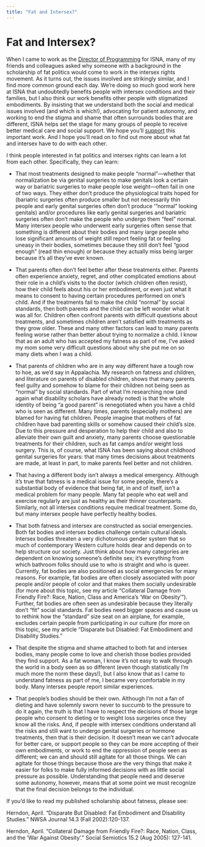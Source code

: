 ```yaml
---
title: "Fat and Intersex?"
---
```


# Fat and Intersex?

<p>When I came to work as the <a href="/about/herndon">Director of Programming</a> for <span class="caps">ISNA</span>, many of my friends and colleagues asked why someone with a background in the scholarship of fat politics would come to work in the intersex rights movement. As it turns out, the issues involved are strikingly similar, and I find more common ground each day. We’re doing so much good work here at <span class="caps">ISNA</span> that undoubtedly benefits people with intersex conditions and their families, but I also think our work benefits other people with stigmatized embodiments. By insisting that we understand both the social and medical issues involved (and which is which!), advocating for patient autonomy, and working to end the stigma and shame that often surrounds bodies that are different, <span class="caps">ISNA</span> helps set the stage for many groups of people to receive better medical care and social support. We hope you’ll <a href="/donate">support</a> this important work. And I hope you&#8217;ll read on to find out more about what fat and intersex have to do with each other.  </p>

<p>I think people interested in fat politics and intersex rights can learn a lot from each other. Specifically, they can learn:  </p>

<ul>
	<li>That most treatments designed to make people “normal”—whether that normalization be via genital surgeries to make genitals look a certain way or bariatric surgeries to make people lose weight—often fail in one of two ways. They either don’t produce the physiological traits hoped for (bariatric surgeries often produce smaller but not necessarily thin people and early genital surgeries often don’t produce ‘”normal” looking genitals) and/or procedures like early genital surgeries and bariatric surgeries often don’t make the people who undergo them “feel” normal. Many intersex people who underwent early surgeries often sense that something is different about their bodies and many large people who lose significant amounts of weight still report feeling fat or feeling uneasy in their bodies, sometimes because they still don’t feel &#8220;good enough&#8221; (read thin enough) or because they actually miss being larger because it’s all they’ve ever known.</li>
</ul>

<ul>
	<li>That parents often don’t feel better after these treatments either. Parents often experience anxiety, regret, and other complicated emotions about their role in a child’s visits to the doctor (which children often resist), how their child feels about his or her embodiment, or even just what it means to consent to having certain procedures performed on one’s child. And if the treatments fail to make the child “normal” by social standards, then both parents and the child can be left wonder what it was all for. Children often confront parents with difficult questions about treatments, and sometimes children aren’t satisfied with treatments as they grow older. These and many other factors can lead to many parents feeling worse rather than better about trying to normalize a child. I know that as an adult who has accepted my fatness as part of me, I&#8217;ve asked my mom some very difficult questions about why she put me on so many diets when I was a child.</li>
</ul>

<ul>
	<li>That parents of children who are in any way different have a tough row to hoe, as we’d say in Appalachia. My research on fatness and children, and literature on parents of disabled children, shows that many parents feel guilty and somehow to blame for their children not being seen as “normal” by social standards. Part of what I’m researching now (and again what disability scholars have already noted) is that the whole identity of being “a good parent” is renegotiated when you have a child who is seen as different. Many times, parents (especially mothers) are blamed for having fat children. People imagine that mothers of fat children have bad parenting skills or somehow caused their child’s size. Due to this pressure and desperation to help their child and also to alleviate their own guilt and anxiety, many parents choose questionable treatments for their children, such as fat camps and/or weight loss surgery. This is, of course, what <span class="caps">ISNA</span> has been saying about childhood genital surgeries for years: that many times decisions about treatments are made, at least in part, to make parents feel better and not children.</li>
</ul>

<ul>
	<li>That having a different body isn’t always a medical emergency. Although it’s true that fatness is a medical issue for some people, there’s a substantial body of evidence that being fat, in and of itself, isn’t a medical problem for many people. Many fat people who eat well and exercise regularly are just as healthy as their thinner counterparts. Similarly, not all intersex conditions require medical treatment. Some do, but many intersex people have perfectly healthy bodies.</li>
</ul>

<ul>
	<li>That both fatness and intersex are constructed as social emergencies. Both fat bodies and intersex bodies challenge certain cultural ideals. Intersex bodies threaten a very dichotomous gender system that so much of contemporary Western culture holds dear and depends on to help structure our society. Just think about how many categories are dependent on knowing someone’s definite sex; it’s everything from which bathroom folks should use to who is straight and who is queer. Currently, fat bodies are also positioned as social emergencies for many reasons. For example, fat bodies are often closely associated with poor people and/or people of color and that makes them socially undesirable (for more about this topic, see my article “Collateral Damage from Friendly Fire?: Race, Nation, Class and America’s ‘War on Obesity’”). Further, fat bodies are often seen as undesirable because they literally don’t “fit” social standards. Fat bodies need bigger spaces and cause us to rethink how the “standard” size seat on an airplane, for example, excludes certain people from participating in our culture (for more on this topic, see my article &#8220;Disparate but Disabled: Fat Embodiment and Disability Studies.&#8221;</li>
</ul>

<ul>
	<li>That despite the stigma and shame attached to both fat and intersex bodies, many people come to love and cherish those bodies provided they find support. As a fat woman, I know it’s not easy to walk through the world in a body seen as so different (even though statistically I’m much more the norm these days!), but I also know that as I came to understand fatness as part of me, I became very comfortable in my body. Many intersex people report similar experiences.</li>
</ul>

<ul>
	<li>That people’s bodies should be their own. Although I’m not a fan of dieting and have solemnly sworn never to succumb to the pressure to do it again, the truth is that I have to respect the decisions of those large people who consent to dieting or to weight loss surgeries once they know all the risks. And, if people with intersex conditions understand all the risks and still want to undergo genital surgeries or hormone treatments, then that is their decision. It doesn’t mean we can’t advocate for better care, or support people so they can be more accepting of their own embodiments, or work to end the oppression of people seen as different; we can and should still agitate for all those things. We can agitate for those things because those are the very things that make it easier for folks to make fully informed decisions with as little social pressure as possible. Understanding that people need and deserve some autonomy, however, means that at some point we must recognize that the final decision belongs to the individual.</li>
</ul>

<p>If you’d like to read my published scholarship about fatness, please see:  </p>

<p>Herndon, April. “Disparate But Disabled: Fat Embodiment and Disability Studies.” <span class="caps">NWSA</span> Journal 14.3 (Fall 2002):120-137.  </p>

<p>Herndon, April. “Collateral Damage from Friendly Fire?: Race, Nation, Class, and the ‘War Against Obesity’.” Social Semiotics 15.2 (Aug 2005): 127-141.</p>